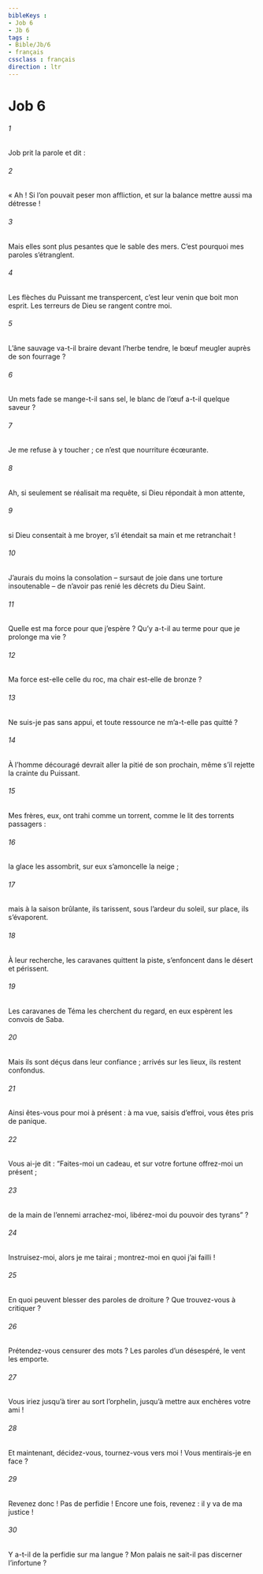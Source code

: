 ```yaml
---
bibleKeys : 
- Job 6
- Jb 6
tags : 
- Bible/Jb/6
- français
cssclass : français
direction : ltr
---
```


# Job 6

###### 1
Job prit la parole et dit :
###### 2
« Ah ! Si l’on pouvait peser mon affliction,
et sur la balance mettre aussi ma détresse !
###### 3
Mais elles sont plus pesantes que le sable des mers.
C’est pourquoi mes paroles s’étranglent.
###### 4
Les flèches du Puissant me transpercent,
c’est leur venin que boit mon esprit.
Les terreurs de Dieu se rangent contre moi.
###### 5
L’âne sauvage va-t-il braire devant l’herbe tendre,
le bœuf meugler auprès de son fourrage ?
###### 6
Un mets fade se mange-t-il sans sel,
le blanc de l’œuf a-t-il quelque saveur ?
###### 7
Je me refuse à y toucher ;
ce n’est que nourriture écœurante.
###### 8
Ah, si seulement se réalisait ma requête,
si Dieu répondait à mon attente,
###### 9
si Dieu consentait à me broyer,
s’il étendait sa main et me retranchait !
###### 10
J’aurais du moins la consolation
– sursaut de joie dans une torture insoutenable –
de n’avoir pas renié les décrets du Dieu Saint.
###### 11
Quelle est ma force pour que j’espère ?
Qu’y a-t-il au terme pour que je prolonge ma vie ?
###### 12
Ma force est-elle celle du roc,
ma chair est-elle de bronze ?
###### 13
Ne suis-je pas sans appui,
et toute ressource ne m’a-t-elle pas quitté ?
###### 14
À l’homme découragé devrait aller la pitié de son prochain,
même s’il rejette la crainte du Puissant.
###### 15
Mes frères, eux, ont trahi comme un torrent,
comme le lit des torrents passagers :
###### 16
la glace les assombrit,
sur eux s’amoncelle la neige ;
###### 17
mais à la saison brûlante, ils tarissent,
sous l’ardeur du soleil, sur place, ils s’évaporent.
###### 18
À leur recherche, les caravanes quittent la piste,
s’enfoncent dans le désert et périssent.
###### 19
Les caravanes de Téma les cherchent du regard,
en eux espèrent les convois de Saba.
###### 20
Mais ils sont déçus dans leur confiance ;
arrivés sur les lieux, ils restent confondus.
###### 21
Ainsi êtes-vous pour moi à présent :
à ma vue, saisis d’effroi, vous êtes pris de panique.
###### 22
Vous ai-je dit : “Faites-moi un cadeau,
et sur votre fortune offrez-moi un présent ;
###### 23
de la main de l’ennemi arrachez-moi,
libérez-moi du pouvoir des tyrans” ?
###### 24
Instruisez-moi, alors je me tairai ;
montrez-moi en quoi j’ai failli !
###### 25
En quoi peuvent blesser des paroles de droiture ?
Que trouvez-vous à critiquer ?
###### 26
Prétendez-vous censurer des mots ?
Les paroles d’un désespéré, le vent les emporte.
###### 27
Vous iriez jusqu’à tirer au sort l’orphelin,
jusqu’à mettre aux enchères votre ami !
###### 28
Et maintenant, décidez-vous, tournez-vous vers moi !
Vous mentirais-je en face ?
###### 29
Revenez donc ! Pas de perfidie !
Encore une fois, revenez : il y va de ma justice !
###### 30
Y a-t-il de la perfidie sur ma langue ?
Mon palais ne sait-il pas discerner l’infortune ?
